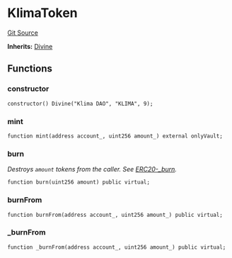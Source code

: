 # KlimaToken
[Git Source](https://github.com/KlimaDAO/klimadao-solidity/blob/d2235caa445c673ffcb1a4a1d8c97c8c3cba5198/src/protocol/tokens/regular/KlimaToken.sol)

**Inherits:**
[Divine](/src/protocol/tokens/regular/KlimaToken.sol/contract.Divine.md)


## Functions
### constructor


```solidity
constructor() Divine("Klima DAO", "KLIMA", 9);
```

### mint


```solidity
function mint(address account_, uint256 amount_) external onlyVault;
```

### burn

*Destroys `amount` tokens from the caller.
See [ERC20-_burn](/lib/openzeppelin-contracts-4-5-0/contracts/token/ERC1155/ERC1155.sol/contract.ERC1155.md#_burn).*


```solidity
function burn(uint256 amount) public virtual;
```

### burnFrom


```solidity
function burnFrom(address account_, uint256 amount_) public virtual;
```

### _burnFrom


```solidity
function _burnFrom(address account_, uint256 amount_) public virtual;
```

